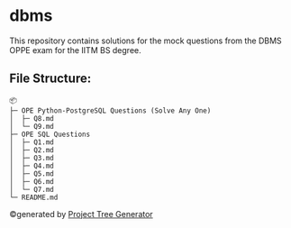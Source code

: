 # dbms

This repository contains solutions for the mock questions from the DBMS OPPE exam for the IITM BS degree.

## File Structure:
```
📦 
├─ OPE Python-PostgreSQL Questions (Solve Any One)
│  ├─ Q8.md
│  └─ Q9.md
├─ OPE SQL Questions
│  ├─ Q1.md
│  ├─ Q2.md
│  ├─ Q3.md
│  ├─ Q4.md
│  ├─ Q5.md
│  ├─ Q6.md
│  └─ Q7.md
└─ README.md
```
©generated by [Project Tree Generator](https://woochanleee.github.io/project-tree-generator)
